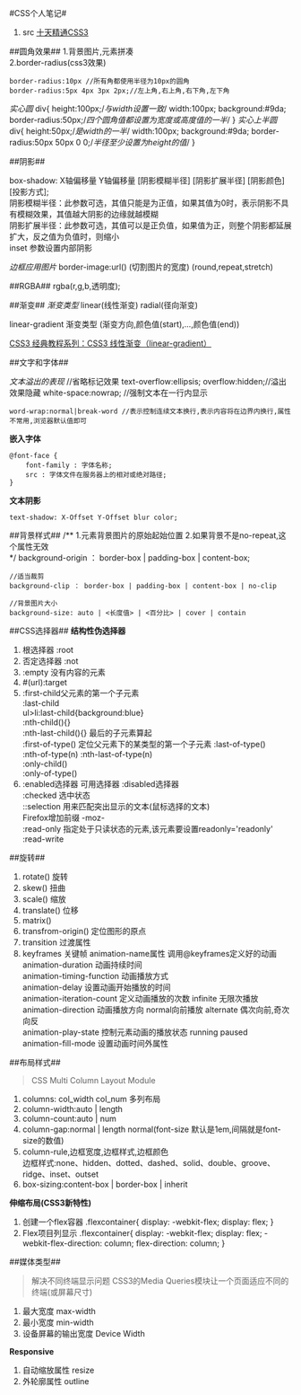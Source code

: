 #CSS个人笔记#

1. src [十天精通CSS3](http://www.imooc.com/learn/33)


##圆角效果##
1.背景图片,元素拼凑  
2.border-radius(css3效果)  

	border-radius:10px //所有角都使用半径为10px的圆角
	border-radius:5px 4px 3px 2px;//左上角,右上角,右下角,左下角
*实心圆*
	div{
		height:100px;/*与width设置一致*/
		width:100px;
		background:#9da;
		border-radius:50px;/*四个圆角值都设置为宽度或高度值的一半*/
		} 
*实心上半圆*
	div{
		height:50px;/*是width的一半*/
		width:100px;
		background:#9da;
		border-radius:50px 50px 0 0;/*半径至少设置为height的值*/
		}	

##阴影##

box-shadow: X轴偏移量 Y轴偏移量 [阴影模糊半径] [阴影扩展半径] [阴影颜色] [投影方式];  
阴影模糊半径：此参数可选，其值只能是为正值，如果其值为0时，表示阴影不具有模糊效果，其值越大阴影的边缘就越模糊  
阴影扩展半径：此参数可选，其值可以是正负值，如果值为正，则整个阴影都延展扩大，反之值为负值时，则缩小  
inset 参数设置内部阴影  

*边框应用图片*
	border-image:url() (切割图片的宽度) (round,repeat,stretch)

##RGBA##
rgba(r,g,b,透明度);  

##渐变##
*渐变类型*
linear(线性渐变) radial(径向渐变)

linear-gradient
渐变类型 (渐变方向,颜色值(start),...,颜色值(end))

[CSS3 经典教程系列：CSS3 线性渐变（linear-gradient）](http://www.cnblogs.com/lhb25/archive/2013/01/30/css3-linear-gradient.html)

##文字和字体##

*文本溢出的表现*
	//省略标记效果
	text-overflow:ellipsis; 
	overflow:hidden;//溢出效果隐藏 
	white-space:nowrap; //强制文本在一行内显示

	word-wrap:normal|break-word //表示控制连续文本换行,表示内容将在边界内换行,属性不常用,浏览器默认值即可

**嵌入字体**

	@font-face {
		font-family : 字体名称;
		src : 字体文件在服务器上的相对或绝对路径;
	}

**文本阴影**

	text-shadow: X-Offset Y-Offset blur color;

##背景样式##
	/**
	1.元素背景图片的原始起始位置
	2.如果背景不是no-repeat,这个属性无效	
	*/
	background-origin ： border-box | padding-box | content-box;

	//适当裁剪
	background-clip ： border-box | padding-box | content-box | no-clip
	
	//背景图片大小
	background-size: auto | <长度值> | <百分比> | cover | contain

##CSS选择器##
**结构性伪选择器**
1. 根选择器 :root
2. 否定选择器 :not
3. :empty 没有内容的元素
4. #(url):target
5. :first-child父元素的第一个子元素   
   :last-child   
	ul>li:last-child{background:blue}  
   :nth-child(){}  
   :nth-last-child(){} 最后的子元素算起  
   :first-of-type() 定位父元素下的某类型的第一个子元素 :last-of-type()  
   :nth-of-type(n) :nth-last-of-type(n)  
   :only-child()  
   :only-of-type()  
6. :enabled选择器 可用选择器 :disabled选择器  
   :checked 选中状态  
   ::selection 用来匹配突出显示的文本(鼠标选择的文本)  
   Firefox增加前缀 -moz-  
   :read-only 指定处于只读状态的元素,该元素要设置readonly='readonly'  
   :read-write 

##旋转##

1. rotate() 旋转
2. skew() 扭曲
3. scale() 缩放
4. translate() 位移
5.  matrix() 
6.  transfrom-origin() 定位图形的原点
7. transition 过渡属性
8. keyframes 关键帧
   animation-name属性 调用@keyframes定义好的动画  
   animation-duration 动画持续时间  
   animation-timing-function 动画播放方式  
   animation-delay 设置动画开始播放的时间  
   animation-iteration-count 定义动画播放的次数 infinite 无限次播放  
   animation-direction 动画播放方向 normal向前播放 alternate 偶次向前,奇次向反  
   animation-play-state 控制元素动画的播放状态 running paused  
   animation-fill-mode 设置动画时间外属性  

##布局样式##

>CSS Multi Column Layout Module
1. columns: col_width col_num 多列布局
2. column-width:auto | length
3. column-count:auto | num
4. column-gap:normal | length  normal(font-size 默认是1em,间隔就是font-size的数值)
5. column-rule,边框宽度,边框样式,边框颜色   
   边框样式:none、hidden、dotted、dashed、solid、double、groove、ridge、inset、outset  
6. box-sizing:content-box | border-box | inherit  
   
**伸缩布局(CSS3新特性)**
1. 创建一个flex容器
	.flexcontainer{ display: -webkit-flex; display: flex; }
2. Flex项目列显示
	.flexcontainer{ display: -webkit-flex; display: flex; -webkit-flex-direction: column; flex-direction: column; }


##媒体类型##
>解决不同终端显示问题
>CSS3的Media Queries模块让一个页面适应不同的终端(或屏幕尺寸)

1. 最大宽度 max-width
2. 最小宽度 min-width
3. 设备屏幕的输出宽度 Device Width

**Responsive**

1. 自动缩放属性 resize
2. 外轮廓属性 outline





